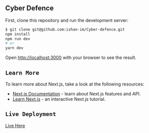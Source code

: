 

## Cyber Defence

First, clone this repository and run the development server:

```bash
$ git clone git@github.com:ishan-im/Cyber-defence.git
npm install
npm run dev
# or
yarn dev
```

Open [http://localhost:3000](http://localhost:3000) with your browser to see the result.





## `Learn More`

To learn more about Next.js, take a look at the following resources:

- [Next.js Documentation](https://nextjs.org/docs) - learn about Next.js features and API.
- [Learn Next.js](https://nextjs.org/learn) - an interactive Next.js tutorial.



## `Live Deployment`
<a href="http://cyber-defence-2.vercel.app/" target="#blank">Live Here</a>

